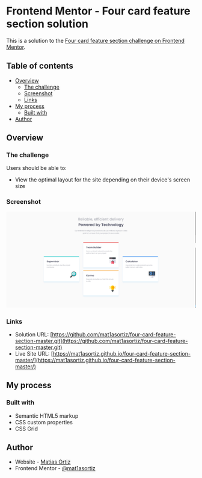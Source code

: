# Frontend Mentor - Four card feature section solution

This is a solution to the [Four card feature section challenge on Frontend Mentor](https://www.frontendmentor.io/challenges/four-card-feature-section-weK1eFYK).

## Table of contents

- [Overview](#overview)
  - [The challenge](#the-challenge)
  - [Screenshot](#screenshot)
  - [Links](#links)
- [My process](#my-process)
  - [Built with](#built-with)
- [Author](#author)

## Overview

### The challenge

Users should be able to:

- View the optimal layout for the site depending on their device's screen size

### Screenshot

![](./screenshot.PNG)

### Links

- Solution URL: [https://github.com/mat1asortiz/four-card-feature-section-master.git](https://github.com/mat1asortiz/four-card-feature-section-master.git)
- Live Site URL: [https://mat1asortiz.github.io/four-card-feature-section-master/](https://mat1asortiz.github.io/four-card-feature-section-master/)

## My process

### Built with

- Semantic HTML5 markup
- CSS custom properties
- CSS Grid

## Author

- Website - [Matias Ortiz](https://portafolio-matias-ortiz.000webhostapp.com/)
- Frontend Mentor - [@mat1asortiz](https://www.frontendmentor.io/profile/mat1asortiz)